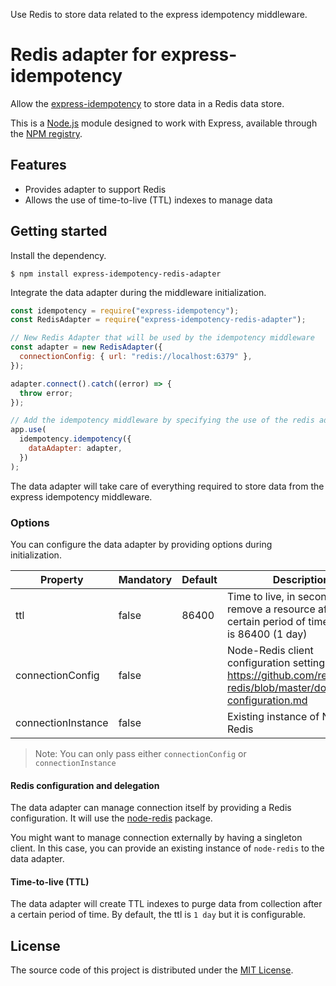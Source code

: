 Use Redis to store data related to the express idempotency middleware.

# Redis adapter for express-idempotency

Allow the [express-idempotency](https://github.com/VilledeMontreal/express-idempotency) to store data in a Redis data store.

This is a [Node.js](https://nodejs.org/) module designed to work with Express, available through the [NPM registry](https://www.npmjs.com/).

## Features

- Provides adapter to support Redis
- Allows the use of time-to-live (TTL) indexes to manage data

## Getting started

Install the dependency.

```
$ npm install express-idempotency-redis-adapter
```

Integrate the data adapter during the middleware initialization.

```javascript
const idempotency = require("express-idempotency");
const RedisAdapter = require("express-idempotency-redis-adapter");

// New Redis Adapter that will be used by the idempotency middleware
const adapter = new RedisAdapter({
  connectionConfig: { url: "redis://localhost:6379" },
});

adapter.connect().catch((error) => {
  throw error;
});

// Add the idempotency middleware by specifying the use of the redis adapter
app.use(
  idempotency.idempotency({
    dataAdapter: adapter,
  })
);
```

The data adapter will take care of everything required to store data from the express idempotency middleware.

### Options

You can configure the data adapter by providing options during initialization.

| Property           | Mandatory | Default | Description                                                                                                                 |
| ------------------ | --------- | ------- | --------------------------------------------------------------------------------------------------------------------------- |
| ttl                | false     | 86400   | Time to live, in seconds. It will remove a resource after a certain period of time. Default is 86400 (1 day)                |
| connectionConfig   | false     |         | Node-Redis client configuration settings. See: https://github.com/redis/node-redis/blob/master/docs/client-configuration.md |
| connectionInstance | false     |         | Existing instance of Node-Redis                                                                                             |

> Note: You can only pass either `connectionConfig` or `connectionInstance`

#### Redis configuration and delegation

The data adapter can manage connection itself by providing a Redis configuration. It will use the [node-redis](https://github.com/redis/node-redis) package.

You might want to manage connection externally by having a singleton client. In this case, you can provide an existing instance of `node-redis` to the data adapter.

#### Time-to-live (TTL)

The data adapter will create TTL indexes to purge data from collection after a certain period of time. By default, the ttl is `1 day` but it is configurable.

## License

The source code of this project is distributed under the [MIT License](LICENSE).
